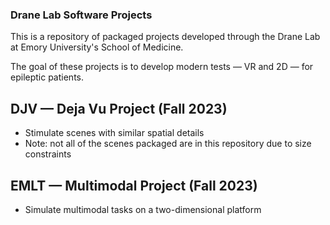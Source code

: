 ### Drane Lab Software Projects

This is a repository of packaged projects developed through the Drane Lab at Emory University's School of Medicine.

The goal of these projects is to develop modern tests — VR and 2D — for epileptic patients.

## DJV — Deja Vu Project (Fall 2023)
- Stimulate scenes with similar spatial details
- Note: not all of the scenes packaged are in this repository due to size constraints

## EMLT — Multimodal Project (Fall 2023)
- Simulate multimodal tasks on a two-dimensional platform

